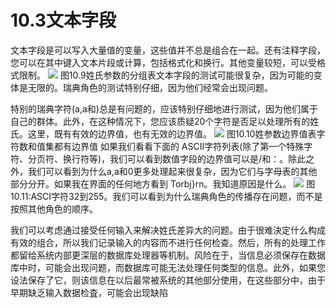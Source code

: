 # 10.3文本字段

文本字段是可以写入大量值的变量，这些值并不总是组合在一起。还有注释字段，您可以在其中键入文本片段或计算，包括格式化和换行。其他变量较短，可以受格式限制。
![](https://tva1.sinaimg.cn/large/008i3skNgy1gykiq1q1m2j30wk0g80um.jpg)
图10.9姓氏参数的分组表文本字段的测试可能很复杂，因为可能的变体是无限的。瑞典角色的测试特别仔细，因为他们经常会出现问题。

特别的瑞典字符(a,a和)总是有问题的，应该特别仔细地进行测试，因为他们属于自己的群体。此外，在这种情况下，您应该质疑20个字符是否足以处理所有的姓氏。这里，既有有效的边界值，也有无效的边界值。
![](https://tva1.sinaimg.cn/large/008i3skNgy1gykiq6s14gj30r20dign3.jpg)
图10.10姓参数边界值表字符数和值集都有边界值
如果我们看看下面的 ASCII字符列表(除了第一个特殊字符、分页符、换行符等)，我们可以看到数值字段的边界值可以是/和：。除此之外，我们可以看到为什么a,a和0更多处理起来很复杂，因为它们与字母表的其他部分分开。如果我在界面的任何地方看到 Torbj}rn。我知道原因是什么。
![](https://tva1.sinaimg.cn/large/008i3skNgy1gykiqd7m8xj31a607ktba.jpg)
图10.11:ASCI字符32到255。我们可以看到为什么瑞典角色的传播存在问题，而不是按照其他角色的顺序。

我们可以考虑通过接受任何输入来解决姓氏差异大的问题。由于很难決定什么构成有效的组合，所以我们记录输入的内容而不进行任何检查。然后，所有的处理工作都留给系统内部更深层的数据库处理器等机制。风险在于，当信息必须保存在数据库中时，可能会出现问题，而数据库可能无法处理任何类型的信息。此外，如果您设法保存了它，则该信息在以后最常被系统的其他部分使用，在这些部分中，由于早期缺乏输入数据检査，可能会出现缺陷

